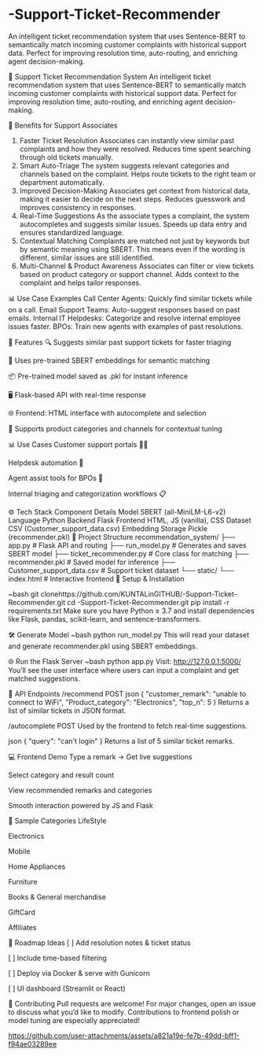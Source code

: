 # -Support-Ticket-Recommender
An intelligent ticket recommendation system that uses Sentence-BERT to semantically match incoming customer complaints with historical support data. Perfect for improving resolution time, auto-routing, and enriching agent decision-making.


🧠 Support Ticket Recommendation System
An intelligent ticket recommendation system that uses Sentence-BERT to semantically match incoming customer complaints with historical support data. Perfect for improving resolution time, auto-routing, and enriching agent decision-making.


🧠 Benefits for Support Associates

1. Faster Ticket Resolution
Associates can instantly view similar past complaints and how they were resolved.
Reduces time spent searching through old tickets manually.
2. Smart Auto-Triage
The system suggests relevant categories and channels based on the complaint.
Helps route tickets to the right team or department automatically.
3. Improved Decision-Making
Associates get context from historical data, making it easier to decide on the next steps.
Reduces guesswork and improves consistency in responses.
4. Real-Time Suggestions
As the associate types a complaint, the system autocompletes and suggests similar issues.
Speeds up data entry and ensures standardized language.
5. Contextual Matching
Complaints are matched not just by keywords but by semantic meaning using SBERT.
This means even if the wording is different, similar issues are still identified.
6. Multi-Channel & Product Awareness
Associates can filter or view tickets based on product category or support channel.
Adds context to the complaint and helps tailor responses.

📊 Use Case Examples
Call Center Agents: Quickly find similar tickets while on a call.
Email Support Teams: Auto-suggest responses based on past emails.
Internal IT Helpdesks: Categorize and resolve internal employee issues faster.
BPOs: Train new agents with examples of past resolutions.

🚀 Features
🔍 Suggests similar past support tickets for faster triaging

🧠 Uses pre-trained SBERT embeddings for semantic matching

📦 Pre-trained model saved as .pkl for instant inference

🖥️ Flask-based API with real-time response

🌐 Frontend: HTML interface with autocomplete and selection

📁 Supports product categories and channels for contextual tuning

📊 Use Cases
Customer support portals 🧑‍💻

Helpdesk automation 🔧

Agent assist tools for BPOs 🤖

Internal triaging and categorization workflows 📋

⚙️ Tech Stack
Component	Details
Model	SBERT (all-MiniLM-L6-v2)
Language	Python
Backend	Flask
Frontend	HTML, JS (vanilla), CSS
Dataset	CSV (Customer_support_data.csv)
Embedding Storage	Pickle (recommender.pkl)
📁 Project Structure
recommendation_system/
├── app.py                     # Flask API and routing
├── run_model.py              # Generates and saves SBERT model
├── ticket_recommender.py     # Core class for matching
├── recommender.pkl           # Saved model for inference
├── Customer_support_data.csv # Support ticket dataset
└── static/
    └── index.html            # Interactive frontend
🔧 Setup & Installation

~bash
git clonehttps://github.com/KUNTALinGITHUB/-Support-Ticket-Recommender.git
cd -Support-Ticket-Recommender.git
pip install -r requirements.txt
Make sure you have Python ≥ 3.7 and install dependencies like Flask, pandas, scikit-learn, and sentence-transformers.

🛠️ Generate Model
~bash
python run_model.py
This will read your dataset and generate recommender.pkl using SBERT embeddings.

🌐 Run the Flask Server
~bash
python app.py
Visit: http://127.0.0.1:5000/ You’ll see the user interface where users can input a complaint and get matched suggestions.

📨 API Endpoints
/recommend POST
json
{
  "customer_remark": "unable to connect to WiFi",
  "Product_category": "Electronics",
  "top_n": 5
}
Returns a list of similar tickets in JSON format.

/autocomplete POST
Used by the frontend to fetch real-time suggestions.

json
{ "query": "can't login" }
Returns a list of 5 similar ticket remarks.

💻 Frontend Demo
Type a remark → Get live suggestions

Select category and result count

View recommended remarks and categories

Smooth interaction powered by JS and Flask

🧪 Sample Categories
LifeStyle

Electronics

Mobile

Home Appliances

Furniture

Books & General merchandise

GiftCard

Affiliates

🏁 Roadmap Ideas
[ ] Add resolution notes & ticket status

[ ] Include time-based filtering

[ ] Deploy via Docker & serve with Gunicorn

[ ] UI dashboard (Streamlit or React)

🤝 Contributing
Pull requests are welcome! For major changes, open an issue to discuss what you’d like to modify. Contributions to frontend polish or model tuning are especially appreciated!


https://github.com/user-attachments/assets/a821a19e-fe7b-49dd-bff1-f94ae03289ee

